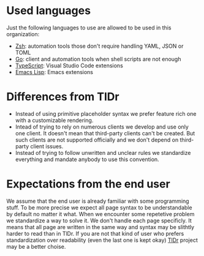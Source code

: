 # Used languages

Just the following languages to use are allowed to be used in this organization:

- [Zsh](https://en.wikipedia.org/wiki/Z_shell): automation tools those don't
  require handling YAML, JSON or TOML
- [Go](https://en.wikipedia.org/wiki/Go_\(programming_language): client and
  automation tools when shell scripts are not enough
- [TypeScript](https://en.wikipedia.org/wiki/TypeScript): Visual Studio Code
  extensions
- [Emacs Lisp](https://en.wikipedia.org/wiki/Emacs_Lisp): Emacs extensions

# Differences from TlDr

- Instead of using primitive placeholder syntax we prefer feature rich one with
  a customizable rendering.
- Intead of trying to rely on numerous clients we develop and use only one
  client. It doesn't mean that third-party clients can't be created. But such
  clients are not supported officially and we don't depend on third-party client
  issues.
- Instead of trying to follow unwritten and unclear rules we standardize
  everything and mandate anybody to use this convention.

# Expectations from the end user

We assume that the end user is already familiar with some programming stuff. To
be more precise we expect all page syntax to be understandable by default no
matter it what. When we encounter some repetetive problem we standardize a way
to solve it. We don't handle each page specificly. It means that all page are
written in the same way and syntax may be slithtly harder to read than in TlDr.
If you are not that kind of user who prefers standardization over readability
(even the last one is kept okay) [TlDr](https://github.com/tldr-pages) project
may be a better choise.
